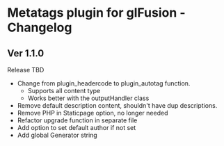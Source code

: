 # Metatags plugin for glFusion - Changelog

## Ver 1.1.0
Release TBD
- Change from plugin_headercode to plugin_autotag function.
  - Supports all content type
  - Works better with the outputHandler class
- Remove default description content, shouldn&apos;t have dup descriptions.
- Remove PHP in Staticpage option, no longer needed
- Refactor upgrade function in separate file
- Add option to set default author if not set
- Add global Generator string
